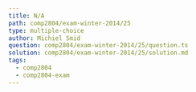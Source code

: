 ```yaml
---
title: N/A
path: comp2804/exam-winter-2014/25
type: multiple-choice
author: Michiel Smid
question: comp2804/exam-winter-2014/25/question.ts
solution: comp2804/exam-winter-2014/25/solution.md
tags:
  - comp2804
  - comp2804-exam
---
```

